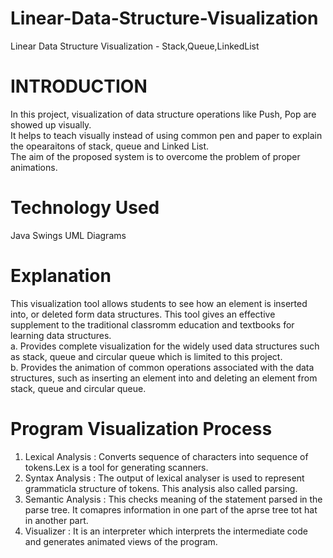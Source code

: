 # Linear-Data-Structure-Visualization
Linear Data Structure Visualization - Stack,Queue,LinkedList
# INTRODUCTION
In this project, visualization of data structure operations like Push, Pop are showed up visually.<br>
It helps to teach visually instead of using common pen and paper to explain the opearaitons of stack, queue and Linked List.<br>
The aim of the proposed system is to overcome the problem of proper animations. 
# Technology Used
Java
Swings
UML Diagrams
# Explanation
This visualization tool allows students to see how an element is inserted into, or deleted form data structures. This tool gives an effective supplement to the traditional classromm education and textbooks for learning data structures.<br>
  a. Provides complete visualization for the widely used data structures such as stack, queue and circular queue which is limited to this project.<br>
  b. Provides the animation of common operations associated with the data structures, such as inserting an element into and deleting an element from stack, queue and circular queue.
# Program Visualization Process
1. Lexical Analysis : Converts sequence of characters into sequence of tokens.Lex is a tool for generating scanners.
2. Syntax Analysis : The output of lexical analyser is used to represent grammaticla structure of tokens. This analysis also called parsing.
3. Semantic Analysis : This checks meaning of the statement parsed in the parse tree. It comapres information in one part of the aprse tree tot hat in another part.
4. Visualizer : It is an interpreter which interprets the intermediate code and generates animated views of the program.
